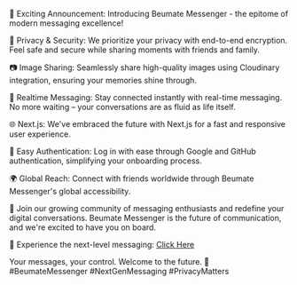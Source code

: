 📢 Exciting Announcement: Introducing Beumate Messenger - the epitome of modern messaging excellence!

🔐 Privacy & Security: We prioritize your privacy with end-to-end encryption. Feel safe and secure while sharing moments with friends and family.

📷 Image Sharing: Seamlessly share high-quality images using Cloudinary integration, ensuring your memories shine through.

🔄 Realtime Messaging: Stay connected instantly with real-time messaging. No more waiting – your conversations are as fluid as life itself.

🌐 Next.js: We've embraced the future with Next.js for a fast and responsive user experience.

🔑 Easy Authentication: Log in with ease through Google and GitHub authentication, simplifying your onboarding process.

🌍 Global Reach: Connect with friends worldwide through Beumate Messenger's global accessibility.

🤝 Join our growing community of messaging enthusiasts and redefine your digital conversations. Beumate Messenger is the future of communication, and we're excited to have you on board.

📱 Experience the next-level messaging: <a href="https://beumate-messenger-l7993h1u4-x-itachi-x.vercel.app/">Click Here</a>

Your messages, your control. Welcome to the future. 🚀
#BeumateMessenger #NextGenMessaging #PrivacyMatters
